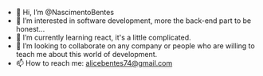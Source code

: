 - 👋 Hi, I’m @NascimentoBentes
- 👀 I’m interested in software development, more the back-end part to be honest...
- 🌱 I’m currently learning react, it's a little complicated.
- 💞️ I’m looking to collaborate on any company or people who are willing to teach me about this world of development.
- 📫 How to reach me: alicebentes74@gmail.com

<!---
NascimentoBentes/NascimentoBentes is a ✨ special ✨ repository because its `README.md` (this file) appears on your GitHub profile.
You can click the Preview link to take a look at your changes.
--->
